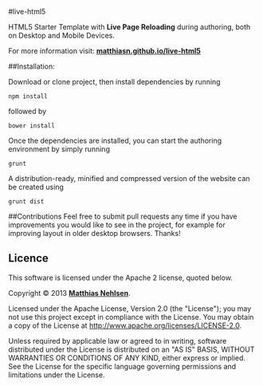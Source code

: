 #live-html5

HTML5 Starter Template with **Live Page Reloading** during authoring, both on Desktop and Mobile Devices.

For more information visit: **[matthiasn.github.io/live-html5](http://matthiasn.github.io/live-html5)**

##Installation:

Download or clone project, then install dependencies by running 

    npm install
   
followed by

    bower install
    
Once the dependencies are installed, you can start the authoring environment by simply running

    grunt
    
A distribution-ready, minified and compressed version of the website can be created using

    grunt dist
    
    
##Contributions
Feel free to submit pull requests any time if you have improvements you would like to see in the project, for example for improving layout in older desktop browsers. Thanks!

## Licence

This software is licensed under the Apache 2 license, quoted below.

Copyright &copy; 2013 **[Matthias Nehlsen](http://www.matthiasnehlsen.com)**.

Licensed under the Apache License, Version 2.0 (the "License"); you may not use this project except in compliance with the License. You may obtain a copy of the License at http://www.apache.org/licenses/LICENSE-2.0.

Unless required by applicable law or agreed to in writing, software distributed under the License is distributed on an "AS IS" BASIS, WITHOUT WARRANTIES OR CONDITIONS OF ANY KIND, either express or implied. See the License for the specific language governing permissions and limitations under the License.
